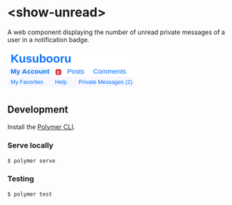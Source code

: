 # \<show-unread\>

A web component displaying the number of unread private messages of a user in a
notification badge.

![show-unread](doc/show-unread.png)

## Development

Install the [Polymer CLI](https://www.npmjs.com/package/polymer-cli).

### Serve locally

```
$ polymer serve
```

### Testing

```
$ polymer test
```
